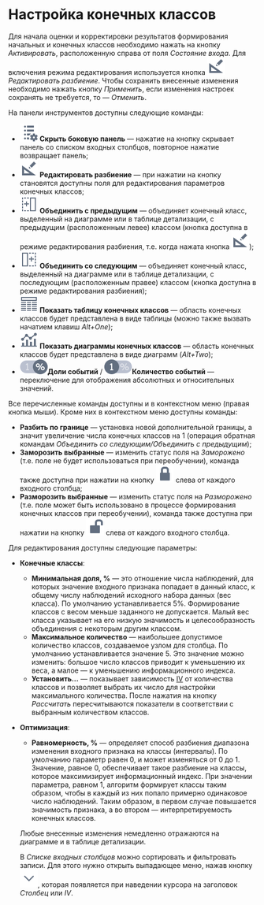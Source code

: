 # Настройка конечных классов

Для начала оценки и корректировки результатов формирования начальных и конечных классов необходимо нажать на кнопку *Активировать*, расположенную справа от поля *Состояние входа*. Для включения режима редактирования используется кнопка ![](./../../../images/icons/common/toolbar-controls/toolbar-controls_18x18_manual-editing_default.svg) *Редактировать разбиение*. Чтобы сохранить внесенные изменения необходимо нажать кнопку *Применить*, если изменения настроек сохранять не требуется, то — *Отменить*.

На панели инструментов доступны следующие команды:

* ![](./../../../images/icons/common/toolbar-controls/fields-list-settings_default.svg) **Скрыть боковую панель** — нажатие на кнопку скрывает панель со списком входных столбцов, повторное нажатие возвращает панель;
* ![](./../../../images/icons/common/toolbar-controls/toolbar-controls_18x18_manual-editing_default.svg) **Редактировать разбиение** — при нажатии на кнопку становятся доступны поля для редактирования параметров конечных классов;
* ![](./../../../images/icons/common/toolbar-controls/toolbar-controls_18x18_merge-left_default.svg) **Объединить с предыдущим** — объединяет конечный класс, выделенный на диаграмме или в таблице детализации, с предыдущим (расположенным левее) классом (кнопка доступна в режиме редактирования разбиения, т.е. когда нажата кнопка ![Редактировать разбиение](./../../../images/icons/common/toolbar-controls/toolbar-controls_18x18_manual-editing_default.svg)); 
* ![](./../../../images/icons/common/toolbar-controls/toolbar-controls_18x18_merge-right_default.svg) **Объединить со следующим** — объединяет конечный класс, выделенный на диаграмме или в таблице детализации, с последующим (расположенным правее) классом (кнопка доступна в режиме редактирования разбиения);
* ![](./../../../images/icons/common/toolbar-controls/toolbar-controls_18x18_table-view_default.svg) **Показать таблицу конечных классов** — область конечных классов будет представлена в виде таблицы (можно также вызвать начатием клавиш *Alt+One*);
* ![](./../../../images/icons/common/toolbar-controls/toolbar-controls_18x18_chart_default.svg) **Показать диаграммы конечных классов** — область конечных классов будет представлена в виде диаграмм (*Alt+Two*);
* ![](./../../../images/icons/switches/roc/relative_default.svg)**Доли событий** / ![](./../../../images/icons/switches/roc/absolute_default.svg)**Количество событий** — переключение для отображения абсолютных и относительных значений.

Все перечисленные команды доступны и в контекстном меню (правая кнопка мыши). Кроме них в контекстном меню доступны команды:
* **Разбить по границе** — установка новой дополнительной границы, а значит увеличение числа конечных классов на 1 (операция обратная командам *Объединить со следующим/Объединить с предыдущим*);
* **Заморозить выбранные** — изменить статус поля на *Заморожено* (т.е. поле не будет использоваться при переобучении), команда также доступна при нажатии на кнопку ![Заморожено](./../../../images/icons/common/toolbar-controls/toolbar-controls_18x18_locked_default.svg) слева от каждого входного столбца;
* **Разморозить выбранные** — изменить статус поля на *Разморожено* (т.е. поле может быть использовано в процессе формирования конечных классов при переобучении), команда также доступна при нажатии на кнопку ![Разморожено](./../../../images/icons/common/toolbar-controls/toolbar-controls_18x18_unlocked_default.svg) слева от каждого входного столбца.

Для редактирования доступны следующие параметры:

* **Конечные классы**:
  * **Минимальная доля, %** — это отношение числа наблюдений, для которых значение входного признака попадает в данный класс, к общему числу наблюдений исходного набора данных (вес класса). По умолчанию устанавливается 5%. Формирование классов с весом меньше заданного не допускается. Малый вес класса указывает на его низкую значимость и целесообразность объединения с некоторым другим классом.
  * **Максимальное количество** — наибольшее допустимое количество классов, создаваемое узлом для столбца. По умолчанию устанавливается значение 5. Это значение можно изменить: большое число классов приводит к уменьшению их веса, а малое — к уменьшению информационного индекса.
  * **Установить...** — показывает зависимость [IV](https://wiki.loginom.ru/articles/information-value.html) от количества классов и позволяет выбрать их число для настройки максимального количества. После нажатия на кнопку *Рассчитать* пересчитываются показатели в соответствии с выбранным количеством классов.

* **Оптимизация**:
  * **Равномерность, %** — определяет способ разбиения диапазона изменения входного признака на классы (интервалы). По умолчанию параметр равен 0, и может изменяться от 0 до 1. Значение, равное 0, обеспечивает такое разбиение на классы, которое максимизирует информационный индекс. При значении параметра, равном 1, алгоритм формирует классы таким образом, чтобы в каждый из них попало примерно одинаковое число наблюдений. Таким образом, в первом случае повышается значимость признака, а во втором — интерпретируемость конечных классов.

  
  Любые внесенные изменения немедленно отражаются на диаграмме и в таблице детализации.

  В *Списке входных столбцов* можно сортировать и фильтровать записи. Для этого нужно открыть выпадающее меню, нажав кнопку ![Открыть выпадающее меню](./../../../images/icons/common/toolbar-controls/toolbar-controls_18x18_down_default.svg), которая появляется при наведении курсора на заголовок *Столбец* или *IV*.
